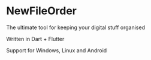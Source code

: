 # NewFileOrder
The ultimate tool for keeping your digital stuff organised

Written in Dart + Flutter

Support for Windows, Linux and Android
